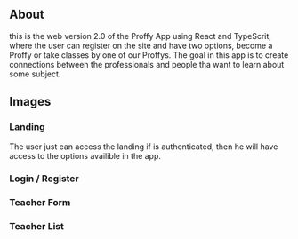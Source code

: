 
## About 

this is the web version 2.0 of the Proffy App using React and TypeScrit, where the user can register on the site and have two options, become a Proffy or take classes by one of our Proffys.
The goal in this app is to create connections between the professionals and people tha want to learn about some subject.

## Images

### Landing
The user just can access the landing if is authenticated, then he will have access to the options availible in the app.

### Login / Register

### Teacher Form

### Teacher List 

